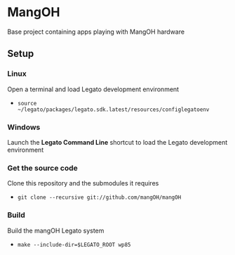 # MangOH

Base project containing apps playing with MangOH hardware

## Setup

### Linux

Open a terminal and load Legato development environment
* `source ~/legato/packages/legato.sdk.latest/resources/configlegatoenv`

### Windows

Launch the **Legato Command Line** shortcut to load the Legato development environment

### Get the source code

Clone this repository and the submodules it requires
* `git clone --recursive git://github.com/mangOH/mangOH`

### Build

Build the mangOH Legato system
* `make --include-dir=$LEGATO_ROOT wp85`
